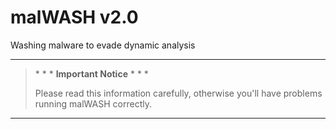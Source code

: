 # malWASH v2.0
Washing malware to evade dynamic analysis
___

>  \* \* \* **Important Notice** * * *
>  
>  Please read this information carefully, otherwise you'll have problems running malWASH
>  correctly.

___